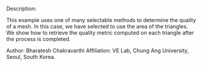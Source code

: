 Description:

This example uses one of many selectable methods to determine the quality of a mesh. 
In this case, we have selected to use the area of the triangles. 
We show how to retrieve the quality metric computed on each triangle after the process is completed.


Author: Bharatesh Chakravarthi
Affiliation: VE Lab, Chung Ang University, Seoul, South Korea. 
